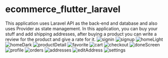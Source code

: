 # ecommerce_flutter_laravel

This application uses Laravel API as the back-end and database and also uses Provider as state management. 
In this application, you can buy your stuff and add shipping addresses, after buying a product you can write a review for the product and give a rate for it.
![signin](https://github.com/A-Shanan/ecommerce_flutter_laravel/assets/75578566/a1d11931-04e2-4740-be32-e2c42cdafafa)
![signup](https://github.com/A-Shanan/ecommerce_flutter_laravel/assets/75578566/a9af3f7d-c01a-403e-8e07-55fe5a3ae7c0)
![homeLight](https://github.com/A-Shanan/ecommerce_flutter_laravel/assets/75578566/e5d2e4b5-643f-4612-9c3f-48e4c71da703)
![homeDark](https://github.com/A-Shanan/ecommerce_flutter_laravel/assets/75578566/7e269fba-58d3-4c60-b993-2624630ab7a9)
![productDetail](https://github.com/A-Shanan/ecommerce_flutter_laravel/assets/75578566/153c4688-af7f-4ebc-9e4e-b7edbe7c29e2)
![favorite](https://github.com/A-Shanan/ecommerce_flutter_laravel/assets/75578566/303bebf8-84e5-4d37-8170-2275a927837c)
![cart](https://github.com/A-Shanan/ecommerce_flutter_laravel/assets/75578566/32fbca96-5a9c-4cdb-b325-acb7661aef41)
![checkout](https://github.com/A-Shanan/ecommerce_flutter_laravel/assets/75578566/75586d45-d5b9-4366-82fb-7e602836f2b1)
![doneScreen](https://github.com/A-Shanan/ecommerce_flutter_laravel/assets/75578566/3ed8d089-aa84-4221-b17c-d0d07b894d15)
![profile](https://github.com/A-Shanan/ecommerce_flutter_laravel/assets/75578566/2c95540b-7a1c-42d3-a527-b3bcaae9fec8)
![orders](https://github.com/A-Shanan/ecommerce_flutter_laravel/assets/75578566/ffda164a-c7b9-471a-bf51-e51ff2de6df6)
![addresses](https://github.com/A-Shanan/ecommerce_flutter_laravel/assets/75578566/022087df-1267-496c-be5c-2b4dc28a60ca)
![editAddress](https://github.com/A-Shanan/ecommerce_flutter_laravel/assets/75578566/f2c7c4d1-a5a2-44a4-afe2-8945311da4d8)
![settings](https://github.com/A-Shanan/ecommerce_flutter_laravel/assets/75578566/99dba819-f09d-46a4-9659-8d6a53dd790a)
